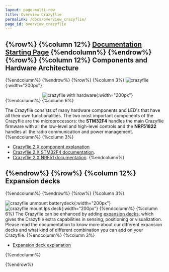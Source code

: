 ```yaml
---
layout: page-multi-row
title: Overview Crazyflie
permalink: /docs/overview_crazyflie/
page_id: overview_crazyflie
---
```

{%row%}
{%column 12%}
[Documentation Starting Page](/docs/)
{%endcolumn%}
{%endrow%}
{%row%}
{%column 12%}
Components and  Hardware Architecture
-----------------------
{%endcolumn%}
{%endrow%}
{%row%}
{%column 3%}
![crazyflie](/images/documentation/overview/crazyflie.png){:width="200px"}

&nbsp;&nbsp;&nbsp;&nbsp;&nbsp;&nbsp;&nbsp;&nbsp;&nbsp;&nbsp;&nbsp;&nbsp;&nbsp;&nbsp;&nbsp;&nbsp;&nbsp;&nbsp;&nbsp;&nbsp;&nbsp;&nbsp;&nbsp;&nbsp;&nbsp;&nbsp;&nbsp;&nbsp;&nbsp;&nbsp;![crazyflie with hardware](/images/documentation/overview/crazyfliehardware.png){:width="200px"}
{%endcolumn%}
{%column 6%}


The Crazyflie consists of many hardware components and LED's that have all their own functionalities. The two most important components of the Crazyflie are the microprocessors: the **STM32F4** handles the main Crazyflie firmware with all the low-level and high-level controls and the **NRF51822** handles all the radio communication and power management.
{%endcolumn%}
{%column 3%}
- [Crazyflie 2.X component explanation](/docs/cf2_component_explanation/)
- [Crazyflie 2.X STM32F4 documentation](/docs/crazyflie-firmware/master/index/).
- [Crazyflie 2.X NRF51 documentation](/docs/crazyflie2-nrf-firmware/master/index/).
{%endcolumn%}

{%endrow%}
{%row%}
{%column 12%}
Expansion decks
-----------------------
{%endcolumn%}
{%endrow%}
{%row%}
{%column 3%}

![crazyflie unmount batterydeck](/images/documentation/overview/cf2unmount_batterydeck.png){:width="200px"}
&nbsp;&nbsp;&nbsp;&nbsp;&nbsp;&nbsp;&nbsp;&nbsp;&nbsp;&nbsp;&nbsp;&nbsp;&nbsp;&nbsp;&nbsp;&nbsp;&nbsp;&nbsp;&nbsp;&nbsp;&nbsp;&nbsp;&nbsp;&nbsp;&nbsp;&nbsp;&nbsp;&nbsp;&nbsp;&nbsp;![crazyflie mount lps deck](/images/documentation/overview/cf2mount_expansiondeck.png){:width="200px"}
{%endcolumn%}
{%column 6%}
The Crazyflie can be enhanced by adding [expansion decks](https://store.bitcraze.io/collections/decks), which gives the Crazyflie extra capabilities in sensing, positioning or visualization. Please read the documentation to know more about our different expansion decks and what kind of different combination you can add on your Crazyflie.
{%endcolumn%}
{%column 3%}

- [Expansion deck explanation](/docs/cf2_expansiondecks/)

{%endcolumn%}

{%endrow%}
